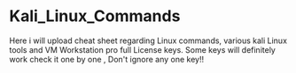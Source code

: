 # Kali_Linux_Commands
Here i will upload cheat sheet regarding Linux commands, various kali Linux tools and VM Workstation pro full License keys. Some keys will definitely work check it one by one , Don't ignore any one key!!
